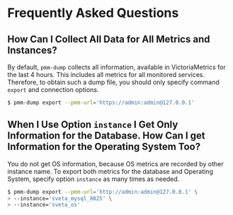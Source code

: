 # Frequently Asked Questions

## How Can I Collect All Data for All Metrics and Instances?

By default, `pmm-dump` collects all information, available in VictoriaMetrics for the last 4 hours. This includes all metrics for all monitored services. Therefore, to obtain such a dump file, you should only specify command `export` and connection options.

``` {.bash data-prompt="$" }
$ pmm-dump export --pmm-url='https://admin:admin@127.0.0.1'
```

## When I Use Option `instance` I Get Only Information for the Database. How Can I get Information for the Operating System Too?

You do not get OS information, because OS metrics are recorded by other instance name. To export both metrics for the database and Operating System, specify option `instance` as many times as needed.

``` {.bash data-prompt="$" }
$ pmm-dump export --pmm-url='http://admin:admin@127.0.0.1' \
> --instance='sveta_mysql_8025' \
> --instance='sveta_os'
```
